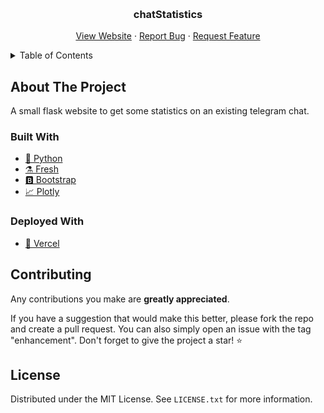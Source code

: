 <a name="readme-top"></a>

<!-- PROJECT LOGO -->
<br />
<div align="center">

<h3 align="center">chatStatistics</h3>

<p align="center">
    <a href="https://chatstatistics.vercel.com">View Website</a>
    ·
    <a href="https://github.com/binarypillow/chatstatistics/issues">Report Bug</a>
    ·
    <a href="https://github.com/binarypillow/chatstatistics/issues">Request Feature</a>
  </p>
</div>

<!-- TABLE OF CONTENTS -->
<details>
  <summary>Table of Contents</summary>
  <ol>
    <li>
      <a href="#about-the-project">About The Project</a>
      <ul>
        <li><a href="#built-with">Built With</a></li>
        <li><a href="#deployed-with">Deployed With</a></li>
      </ul>
    </li>
    <li><a href="#contributing">Contributing</a></li>
    <li><a href="#license">License</a></li>
</ol>
</details>

## About The Project

A small flask website to get some statistics on an existing telegram chat.

### Built With

- [🐍 Python](https://www.python.org/)
- [⚗️ Fresh](https://flask.palletsprojects.com/en/3.0.x/)
- [🅱️ Bootstrap](https://getbootstrap.com/)
- [📈 Plotly](https://plotly.com/)

### Deployed With

- [🔼 Vercel](https://vercel.com)

## Contributing

Any contributions you make are **greatly appreciated**.

If you have a suggestion that would make this better, please fork the repo and
create a pull request. You can also simply open an issue with the tag
"enhancement". Don't forget to give the project a star! ⭐️

## License

Distributed under the MIT License. See `LICENSE.txt` for more
information.

